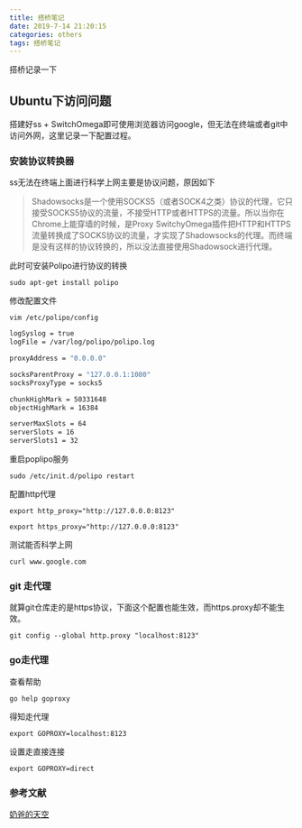 ```yaml
---
title: 搭桥笔记
date: 2019-7-14 21:20:15
categories: others
tags: 搭桥笔记
---
```


搭桥记录一下

<!--more-->

## Ubuntu下访问问题

搭建好ss + SwitchOmega即可使用浏览器访问google，但无法在终端或者git中访问外网，这里记录一下配置过程。

### 安装协议转换器

ss无法在终端上面进行科学上网主要是协议问题，原因如下

> Shadowsocks是一个使用SOCKS5（或者SOCK4之类）协议的代理，它只接受SOCKS5协议的流量，不接受HTTP或者HTTPS的流量。所以当你在Chrome上能穿墙的时候，是Proxy SwitchyOmega插件把HTTP和HTTPS流量转换成了SOCKS协议的流量，才实现了Shadowsocks的代理。而终端是没有这样的协议转换的，所以没法直接使用Shadowsock进行代理。

此时可安装Polipo进行协议的转换

`sudo apt-get install polipo`

修改配置文件

`vim /etc/polipo/config`

```bash
logSyslog = true
logFile = /var/log/polipo/polipo.log

proxyAddress = "0.0.0.0"

socksParentProxy = "127.0.0.1:1080"
socksProxyType = socks5

chunkHighMark = 50331648
objectHighMark = 16384

serverMaxSlots = 64
serverSlots = 16
serverSlots1 = 32
```

重启poplipo服务

`sudo /etc/init.d/polipo restart`

配置http代理

`export http_proxy="http://127.0.0.0:8123"`

`export https_proxy="http://127.0.0.0:8123"`

测试能否科学上网

`curl www.google.com`

### git 走代理

就算git仓库走的是https协议，下面这个配置也能生效，而https.proxy却不能生效。

`git config --global http.proxy "localhost:8123"`

### go走代理

查看帮助

`go help goproxy`

得知走代理

`export GOPROXY=localhost:8123`

设置走直接连接

`export GOPROXY=direct`

### 参考文献

[奶爸的天空](https://www.meirenji.info/2017/12/09/Ubuntu%E9%85%8D%E7%BD%AEShadowsocks%E5%AE%9E%E7%8E%B0%E7%BB%88%E7%AB%AF%E4%BB%A3%E7%90%86/)



